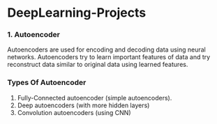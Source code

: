 # DeepLearning-Projects
<h3>1. Autoencoder </h3>
<p> Autoencoders are used for encoding and decoding data using neural networks. Autoencoders try to learn important features of data and try reconstruct data similar to original data using learned features.</p>

### Types Of Autoencoder

1. Fully-Connected autoencoder (simple autoencoders).
2. Deep autoencoders (with more hidden layers)
3. Convolution autoencoders (using CNN)

